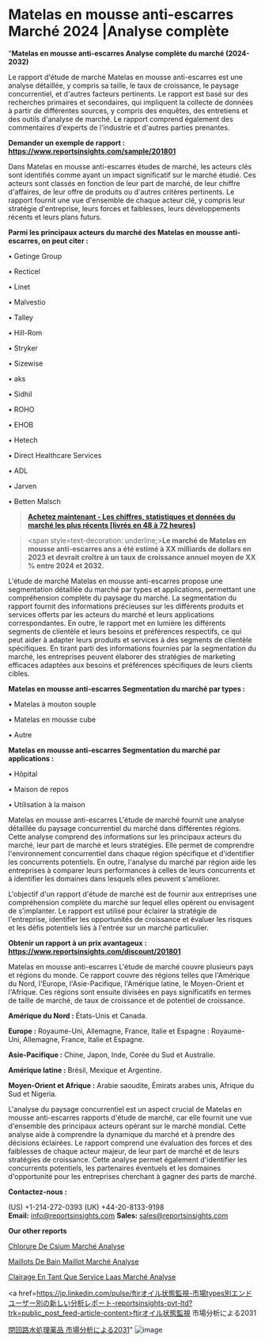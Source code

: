 # Matelas en mousse anti-escarres Marché 2024 |Analyse complète

"<strong>Matelas en mousse anti-escarres Analyse complète du marché (2024-2032)</strong>

Le rapport d'étude de marché Matelas en mousse anti-escarres est une analyse détaillée, y compris sa taille, le taux de croissance, le paysage concurrentiel, et d'autres facteurs pertinents. Le rapport est basé sur des recherches primaires et secondaires, qui impliquent la collecte de données à partir de différentes sources, y compris des enquêtes, des entretiens et des outils d'analyse de marché. Le rapport comprend également des commentaires d'experts de l'industrie et d'autres parties prenantes.

<strong>Demander un exemple de rapport : </strong><strong><a href=https://www.reportsinsights.com/sample/201801>https://www.reportsinsights.com/sample/201801</a></strong>

Dans Matelas en mousse anti-escarres études de marché, les acteurs clés sont identifiés comme ayant un impact significatif sur le marché étudié. Ces acteurs sont classés en fonction de leur part de marché, de leur chiffre d'affaires, de leur offre de produits ou d'autres critères pertinents. Le rapport fournit une vue d'ensemble de chaque acteur clé, y compris leur stratégie d'entreprise, leurs forces et faiblesses, leurs développements récents et leurs plans futurs.

<strong>Parmi les principaux acteurs du marché des Matelas en mousse anti-escarres, on peut citer :</strong>

• Getinge Group

• Recticel

• Linet

• Malvestio

• Talley

• Hill-Rom

• Stryker

• Sizewise

• aks

• Sidhil

• ROHO

• EHOB

• Hetech

• Direct Healthcare Services

• ADL

• Jarven

• Betten Malsch

<blockquote><a href=https://reportsinsights.com/buynow/201801><span style=text-decoration: underline;><strong>Achetez maintenant - Les chiffres, statistiques et données du marché les plus récents [livrés en 48 à 72 heures]</strong></span></a></blockquote>
<blockquote>
<div class=group w-full text-gray-800 dark:text-gray-100 border-b border-black/10 dark:border-gray-900/50 bg-gray-50 dark:bg-[#444654]>
<div class=flex p-4 gap-4 text-base md:gap-6 md:max-w-2xl lg:max-w-xl xl:max-w-3xl md:py-6 lg:px-0 m-auto>
<div class=relative flex flex-col w-[calc(100%-50px)] gap-1 md:gap-3 lg:w-[calc(100%-115px)]>
<div class=flex flex-grow flex-col gap-3>
<div class=min-h-[20px] flex flex-col items-start gap-4 whitespace-pre-wrap break-words>
<div class=result-streaming markdown prose w-full break-words dark:prose-invert light>

<span style=text-decoration: underline;><strong>Le marché de Matelas en mousse anti-escarres ans a été estimé à XX milliards de dollars en 2023 et devrait croître à un taux de croissance annuel moyen de XX % entre 2024 et 2032.</strong></span>

</div>
</div>
</div>
</div>
</div>
</div></blockquote>
L'étude de marché Matelas en mousse anti-escarres propose une segmentation détaillée du marché par types et applications, permettant une compréhension complète du paysage du marché. La segmentation du rapport fournit des informations précieuses sur les différents produits et services offerts par les acteurs du marché et leurs applications correspondantes. En outre, le rapport met en lumière les différents segments de clientèle et leurs besoins et préférences respectifs, ce qui peut aider à adapter leurs produits et services à des segments de clientèle spécifiques. En tirant parti des informations fournies par la segmentation du marché, les entreprises peuvent élaborer des stratégies de marketing efficaces adaptées aux besoins et préférences spécifiques de leurs clients cibles.

<strong>Matelas en mousse anti-escarres Segmentation du marché par types :</strong>

• Matelas à mouton souple

• Matelas en mousse cube

• Autre

<strong>Matelas en mousse anti-escarres Segmentation du marché par applications :</strong>

• Hôpital

• Maison de repos

• Utilisation à la maison

Matelas en mousse anti-escarres L'étude de marché fournit une analyse détaillée du paysage concurrentiel du marché dans différentes régions. Cette analyse comprend des informations sur les principaux acteurs du marché, leur part de marché et leurs stratégies. Elle permet de comprendre l'environnement concurrentiel dans chaque région spécifique et d'identifier les concurrents potentiels. En outre, l'analyse du marché par région aide les entreprises à comparer leurs performances à celles de leurs concurrents et à identifier les domaines dans lesquels elles peuvent s'améliorer.

L'objectif d'un rapport d'étude de marché est de fournir aux entreprises une compréhension complète du marché sur lequel elles opèrent ou envisagent de s'implanter. Le rapport est utilisé pour éclairer la stratégie de l'entreprise, identifier les opportunités de croissance et évaluer les risques et les défis potentiels liés à l'entrée sur un marché particulier.

<strong>Obtenir un rapport à un prix avantageux : <a href=https://www.reportsinsights.com/discount/201801>https://www.reportsinsights.com/discount/201801</a></strong>

Matelas en mousse anti-escarres L'étude de marché couvre plusieurs pays et régions du monde. Ce rapport couvre des régions telles que l'Amérique du Nord, l'Europe, l'Asie-Pacifique, l'Amérique latine, le Moyen-Orient et l'Afrique. Ces régions sont ensuite divisées en pays significatifs en termes de taille de marché, de taux de croissance et de potentiel de croissance.

<strong>Amérique du Nord :</strong> États-Unis et Canada.

<strong>Europe :</strong> Royaume-Uni, Allemagne, France, Italie et Espagne : Royaume-Uni, Allemagne, France, Italie et Espagne.

<strong>Asie-Pacifique :</strong> Chine, Japon, Inde, Corée du Sud et Australie.

<strong>Amérique latine :</strong> Brésil, Mexique et Argentine.

<strong>Moyen-Orient et Afrique :</strong> Arabie saoudite, Émirats arabes unis, Afrique du Sud et Nigeria.

L'analyse du paysage concurrentiel est un aspect crucial de Matelas en mousse anti-escarres rapports d'étude de marché, car elle fournit une vue d'ensemble des principaux acteurs opérant sur le marché mondial. Cette analyse aide à comprendre la dynamique du marché et à prendre des décisions éclairées. Le rapport comprend une évaluation des forces et des faiblesses de chaque acteur majeur, de leur part de marché et de leurs stratégies de croissance. Cette analyse permet également d'identifier les concurrents potentiels, les partenaires éventuels et les domaines d'opportunité pour les entreprises cherchant à gagner des parts de marché.

<strong>Contactez-nous :</strong>

(US) +1-214-272-0393
(UK) +44-20-8133-9198
<strong>Email:</strong> <a>info@reportsinsights.com</a>
<strong>Sales:</strong> <a>sales@reportsinsights.com</a>

<strong>Our other reports</strong>

<a href=https://www.linkedin.com/pulse/chlorure-de-c%C3%A9sium-march%C3%A9-taille-part-perspectives-nyybc/>Chlorure De Csium Marché Analyse</a>

<a href=https://www.linkedin.com/pulse/maillots-de-bain-maillot-march%C3%A9-analyse-ffuuf/>Maillots De Bain Maillot Marché Analyse</a>

<a href=https://www.linkedin.com/pulse/%C3%A9clairage-en-tant-que-service-laas-march%C3%A9-valorisation-73w8f/>Clairage En Tant Que Service Laas Marché Analyse</a>

<a href=https://jp.linkedin.com/pulse/ftirオイル状態監視-市場types別エンドユーザー別の新しい分析レポート-reportsinsights-pvt-ltd?trk=public_post_feed-article-content>ftirオイル状態監視 市場分析による2031</a>

<a href=https://www.linkedin.com/pulse/閉回路水処理薬品-市場閉回路水処理薬品-市場調査レポート-reports-insights-expert/>閉回路水処理薬品 市場分析による2031</a>"
![image](https://github.com/daminid12/RIresearchers/assets/158430485/dc8ff70d-d64b-4705-9a7a-dd3f6494343c)
